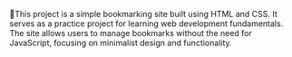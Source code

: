 📌This project is a simple bookmarking site built using HTML and CSS. It serves as a practice project for learning web development fundamentals. The site allows users to manage bookmarks without the need for JavaScript, focusing on minimalist design and functionality.
